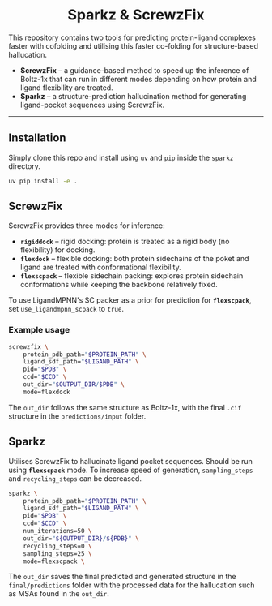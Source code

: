 <h1 align="center">Sparkz & ScrewzFix</h1>


This repository contains two tools for predicting protein-ligand complexes faster with cofolding and utilising this faster co-folding for structure-based hallucation.

- **ScrewzFix** – a guidance-based method to speed up the inference of Boltz-1x that can run in different modes depending on how protein and ligand flexibility are treated. 
- **Sparkz** – a structure-prediction hallucination method for generating ligand-pocket sequences using ScrewzFix.

---

## Installation

Simply clone this repo and install using `uv` and `pip` inside the `sparkz` directory.

```bash
uv pip install -e .
```

## ScrewzFix

ScrewzFix provides three modes for inference:

- **`rigiddock`** – rigid docking: protein is treated as a rigid body (no flexibility) for docking.
- **`flexdock`** – flexible docking: both protein sidechains of the poket and ligand are treated with conformational flexibility.  
- **`flexscpack`** – flexible sidechain packing: explores protein sidechain conformations while keeping the backbone relatively fixed.  

To use LigandMPNN's SC packer as a prior for prediction for **`flexscpack`**, set `use_ligandmpnn_scpack` to `true`.


### Example usage

```bash
screwzfix \
    protein_pdb_path="$PROTEIN_PATH" \
    ligand_sdf_path="$LIGAND_PATH" \
    pid="$PDB" \
    ccd="$CCD" \
    out_dir="$OUTPUT_DIR/$PDB" \
    mode=flexdock
```

The `out_dir` follows the same structure as Boltz-1x, with the final `.cif` structure in the `predictions/input` folder.

## Sparkz

Utilises ScrewzFix to hallucinate ligand pocket sequences. Should be run using **`flexscpack`** mode. To increase speed of generation, `sampling_steps` and `recycling_steps` can be decreased.

```bash
sparkz \
    protein_pdb_path="$PROTEIN_PATH" \
    ligand_sdf_path="$LIGAND_PATH" \
    pid="$PDB" \
    ccd="$CCD" \
    num_iterations=50 \
    out_dir="${OUTPUT_DIR}/${PDB}" \
    recycling_steps=0 \
    sampling_steps=25 \
    mode=flexscpack \
```

The `out_dir` saves the final predicted and generated structure in the `final/predictions` folder with the processed data for the hallucation such as MSAs found in the `out_dir`.